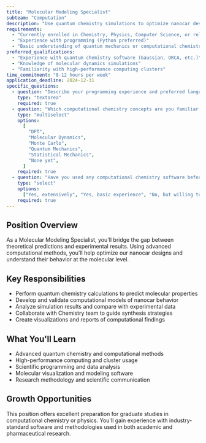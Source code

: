 ```yaml
---
title: "Molecular Modeling Specialist"
subteam: "Computation"
description: "Use quantum chemistry simulations to optimize nanocar design and predict molecular behavior."
requirements:
  - "Currently enrolled in Chemistry, Physics, Computer Science, or related program"
  - "Experience with programming (Python preferred)"
  - "Basic understanding of quantum mechanics or computational chemistry"
preferred_qualifications:
  - "Experience with quantum chemistry software (Gaussian, ORCA, etc.)"
  - "Knowledge of molecular dynamics simulations"
  - "Familiarity with high-performance computing clusters"
time_commitment: "8-12 hours per week"
application_deadline: 2024-12-31
specific_questions:
  - question: "Describe your programming experience and preferred languages"
    type: "textarea"
    required: true
  - question: "Which computational chemistry concepts are you familiar with?"
    type: "multiselect"
    options:
      [
        "DFT",
        "Molecular Dynamics",
        "Monte Carlo",
        "Quantum Mechanics",
        "Statistical Mechanics",
        "None yet",
      ]
    required: true
  - question: "Have you used any computational chemistry software before?"
    type: "select"
    options:
      ["Yes, extensively", "Yes, basic experience", "No, but willing to learn"]
    required: true
---
```


## Position Overview

As a Molecular Modeling Specialist, you'll bridge the gap between theoretical predictions and experimental results. Using advanced computational methods, you'll help optimize our nanocar designs and understand their behavior at the molecular level.

## Key Responsibilities

- Perform quantum chemistry calculations to predict molecular properties
- Develop and validate computational models of nanocar behavior
- Analyze simulation results and compare with experimental data
- Collaborate with Chemistry team to guide synthesis strategies
- Create visualizations and reports of computational findings

## What You'll Learn

- Advanced quantum chemistry and computational methods
- High-performance computing and cluster usage
- Scientific programming and data analysis
- Molecular visualization and modeling software
- Research methodology and scientific communication

## Growth Opportunities

This position offers excellent preparation for graduate studies in computational chemistry or physics. You'll gain experience with industry-standard software and methodologies used in both academic and pharmaceutical research.
